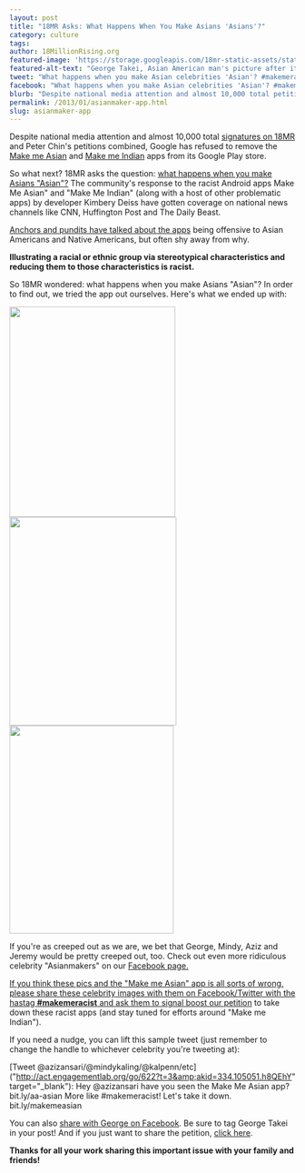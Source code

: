 ```yaml
---
layout: post
title: "18MR Asks: What Happens When You Make Asians 'Asians'?"
category: culture
tags:
author: 18MillionRising.org
featured-image: 'https://storage.googleapis.com/18mr-static-assets/static/images/featured/2013-01-10-takeiasianmaker.jpg'
featured-alt-text: "George Takei, Asian American man's picture after it is submitted to the Asian Maker app. He wears a straw hat and has a long mustache."
tweet: "What happens when you make Asian celebrities 'Asian'? #makemeracist #18MR"
facebook: "What happens when you make Asian celebrities 'Asian'? #makemeracist #18MR"
blurb: "Despite national media attention and almost 10,000 total petition signatures, Google has refused to remove the Make me Asian Make me Asian apps from its Google Play store."
permalink: /2013/01/asianmaker-app.html
slug: asianmaker-app
---
```


Despite national media attention and almost 10,000 total [signatures on 18MR]("http://act.engagementlab.org/sign/18MR_MakeMeAsian_B/") and Peter Chin's petitions combined, Google has refused to remove the [Make me Asian]("https://play.google.com/store/apps/details?id=com.makemeasian&amp;hl=en") and [Make me Indian]("https://play.google.com/store/apps/details?id=com.makemeindian&amp;hl=en") apps from its Google Play store. 

So what next? 18MR asks the question: [what happens when you make Asians "Asian"?]("http://act.engagementlab.org/sign/18MR_MakeMeAsian_B/") The community's response to the racist Android apps Make Me Asian" and "Make Me Indian" (along with a host of other problematic apps) by developer Kimbery Deiss have gotten coverage on national news channels like CNN, Huffington Post and The Daily Beast.

[Anchors and pundits have talked about the apps]("http://www.18millionrising.org/blog/2013/jan/8/cnn-panel-debates-make-me-asian-app/") being offensive to Asian Americans and Native Americans, but often shy away from why.

<strong>Illustrating a racial or ethnic group via stereotypical characteristics and reducing them to those characteristics is racist.</strong>

So 18MR wondered: what happens when you make Asians "Asian"? In order to find out, we tried the app out ourselves. Here's what we ended up with:

<img src="http://media.getchute.com/m/bcjyDfpvk/c/2274803" alt="" width="292" height="370" /> <img src="http://media.getchute.com/m/bcl1hnhgr/c/2274803" alt="" width="294" height="367" /> <img src="http://media.getchute.com/m/bcjyEbgjw/c/2274803" alt="" width="289" height="366" />

If you're as creeped out as we are, we bet that George, Mindy, Aziz and Jeremy would be pretty creeped out, too. Check out even more ridiculous celebrity "Asianmakers" on our <a href="http://www.facebook.com/18MillionRising">Facebook page.

If you think these pics and the "Make me Asian" app is all sorts of wrong, please share these celebrity images with them on Facebook/Twitter with the hastag <strong>#makemeracist</strong> and ask them to signal boost <a href="http://act.engagementlab.org/sign/18MR_MakeMeAsian_B/">our petition</a> to take down these racist apps (and stay tuned for efforts around "Make me Indian").

If you need a nudge, you can lift this sample tweet (just remember to change the handle to whichever celebrity you're tweeting at):

[Tweet @azizansari/@mindykaling/@kalpenn/etc]("http://act.engagementlab.org/go/622?t=3&amp;akid=334.105051.h8QEhY" target="_blank"): Hey @azizansari have you seen the Make Me Asian app? bit.ly/aa-asian More like #makemeracist! Let's take it down. bit.ly/makemeasian

You can also <a href="http://act.engagementlab.org/go/625?t=6&amp;akid=334.105051.h8QEhY?" target="_blank">share with George on Facebook</a>. Be sure to tag George Takei in your post! And if you just want to share the petition, <a href="http://act.engagementlab.org/go/626?t=7&amp;akid=334.105051.h8QEhY" target="_blank">click here</a>.

<strong>Thanks for all your work sharing this important issue with your family and friends!</strong>
